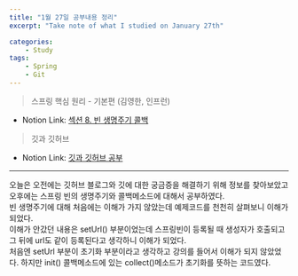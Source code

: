 ```yaml
---
title: "1월 27일 공부내용 정리"
excerpt: "Take note of what I studied on January 27th"

categories:    
    - Study
tags:
    - Spring
    - Git
---
```

> 스프링 핵심 원리 - 기본편 (김영한, 인프런)  
* Notion Link: [섹션 8. 빈 생명주기 콜백](https://funny-gourd-490.notion.site/143a2142025541a5aa420942b8dc86b3)
> 깃과 깃허브 
* Notion Link: [깃과 깃허브 공부](https://funny-gourd-490.notion.site/b955ab5a7dce41bca02818cfa89e1ab0)
  
---
오늘은 오전에는 깃허브 블로그와 깃에 대한 궁금증을 해결하기 위해 정보를 찾아보았고 오후에는 스프링 빈의 생명주기와 콜백메소드에 대해서 공부하였다.  
빈 생명주기에 대해 처음에는 이해가 가지 않았는데 예제코드를 천천히 살펴보니 이해가 되었다.  
이해가 안갔던 내용은 setUrl() 부분이었는데 스프링빈이 등록될 때 생성자가 호출되고 그 뒤에 url도 같이 등록된다고 생각하니 이해가 되었다.  
처음엔 setUrl 부분이 초기화 부분이라고 생각하고 강의를 들어서 이해가 되지 않았었다. 하지만 init() 콜백메소드에 있는 collect()메소드가 초기화를 뜻하는 코드였다.